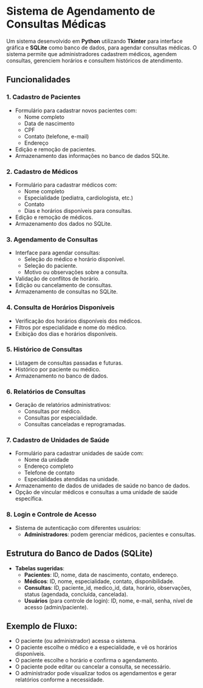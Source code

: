 # Sistema de Agendamento de Consultas Médicas

Um sistema desenvolvido em **Python** utilizando **Tkinter** para interface gráfica e **SQLite** como banco de dados, para agendar consultas médicas. O sistema permite que administradores cadastrem médicos, agendem consultas, gerenciem horários e consultem históricos de atendimento.

## Funcionalidades

### 1. Cadastro de Pacientes
- Formulário para cadastrar novos pacientes com:
  - Nome completo
  - Data de nascimento
  - CPF
  - Contato (telefone, e-mail)
  - Endereço
- Edição e remoção de pacientes.
- Armazenamento das informações no banco de dados SQLite.

### 2. Cadastro de Médicos
- Formulário para cadastrar médicos com:
  - Nome completo
  - Especialidade (pediatra, cardiologista, etc.)
  - Contato
  - Dias e horários disponíveis para consultas.
- Edição e remoção de médicos.
- Armazenamento dos dados no SQLite.

### 3. Agendamento de Consultas
- Interface para agendar consultas:
  - Seleção do médico e horário disponível.
  - Seleção do paciente.
  - Motivo ou observações sobre a consulta.
- Validação de conflitos de horário.
- Edição ou cancelamento de consultas.
- Armazenamento de consultas no SQLite.

### 4. Consulta de Horários Disponíveis
- Verificação dos horários disponíveis dos médicos.
- Filtros por especialidade e nome do médico.
- Exibição dos dias e horários disponíveis.

### 5. Histórico de Consultas
- Listagem de consultas passadas e futuras.
- Histórico por paciente ou médico.
- Armazenamento no banco de dados.

### 6. Relatórios de Consultas
- Geração de relatórios administrativos:
  - Consultas por médico.
  - Consultas por especialidade.
  - Consultas canceladas e reprogramadas.

### 7. Cadastro de Unidades de Saúde
- Formulário para cadastrar unidades de saúde com:
  - Nome da unidade
  - Endereço completo
  - Telefone de contato
  - Especialidades atendidas na unidade.
- Armazenamento de dados de unidades de saúde no banco de dados.
- Opção de vincular médicos e consultas a uma unidade de saúde específica.

### 8. Login e Controle de Acesso
- Sistema de autenticação com diferentes usuários:
  - **Administradores**: podem gerenciar médicos, pacientes e consultas.

## Estrutura do Banco de Dados (SQLite)

- **Tabelas sugeridas**:
   - **Pacientes**: ID, nome, data de nascimento, contato, endereço.
   - **Médicos**: ID, nome, especialidade, contato, disponibilidade.
   - **Consultas**: ID, paciente_id, medico_id, data, horário, observações, status (agendada, concluída, cancelada).
   - **Usuários** (para controle de login): ID, nome, e-mail, senha, nível de acesso (admin/paciente).

## Exemplo de Fluxo:
   - O paciente (ou administrador) acessa o sistema.
   - O paciente escolhe o médico e a especialidade, e vê os horários disponíveis.
   - O paciente escolhe o horário e confirma o agendamento.
   - O paciente pode editar ou cancelar a consulta, se necessário.
   - O administrador pode visualizar todos os agendamentos e gerar relatórios conforme a necessidade.
